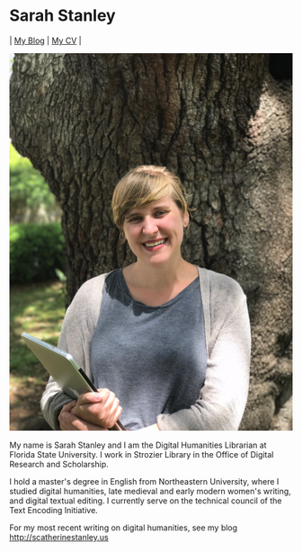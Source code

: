 # Sarah Stanley
| [My Blog](http://scatherinestanley.us) | [My CV](cv) | 

![An image of Sarah Stanley](stanley.JPG) 

My name is Sarah Stanley and I am the Digital Humanities Librarian at Florida State University. I work in Strozier Library in the Office of Digital Research and Scholarship.
        
I hold a master's degree in English from Northeastern University, where I studied digital humanities, late medieval and early modern women's writing, and digital textual editing. I currently serve on the technical council of the Text Encoding Initiative.
        
For my most recent writing on digital humanities, see my blog http://scatherinestanley.us

